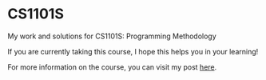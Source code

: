 # CS1101S
My work and solutions for CS1101S: Programming Methodology

If you are currently taking this course, I hope this helps you in your learning!

For more information on the course, you can visit my post [here](https://leeweimin.com/cs1101s-programming-methodology/).
